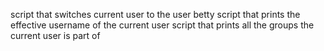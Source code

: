 script that switches current user to the user betty
script that prints the effective username of the current user
script that prints all the groups the current user is part of
